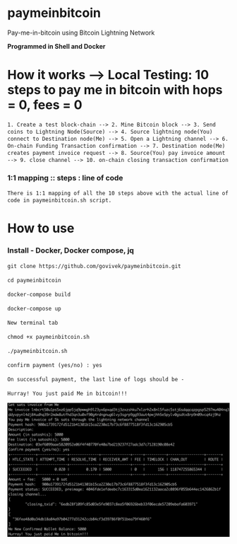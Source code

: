 # paymeinbitcoin
Pay-me-in-bitcoin using Bitcoin Lightning Network

**Programmed in Shell and Docker**

# How it works --> Local Testing: 10 steps to pay me in bitcoin with hops = 0, fees = 0
```
1. Create a test block-chain --> 2. Mine Bitcoin block --> 3. Send coins to Lightning Node(Source) --> 4. Source lightning node(You) connect to Destination node(Me) --> 5. Open a Lightning channel --> 6. On-chain Funding Transaction confirmation --> 7. Destination node(Me) creates payment invoice request --> 8. Source(You) pay invoice amount --> 9. close channel --> 10. on-chain closing transaction confirmation

```
### 1:1 mapping :: steps : line of code
```
There is 1:1 mapping of all the 10 steps above with the actual line of code in paymeinbitcoin.sh script.
```
# How to use

### Install - Docker, Docker compose, jq
```
git clone https://github.com/govivek/paymeinbitcoin.git

cd paymeinbitcoin

docker-compose build

docker-compose up

New terminal tab

chmod +x paymeinbitcoin.sh

./paymeinbitcoin.sh

confirm payment (yes/no) : yes

On successful payment, the last line of logs should be -

Hurray! You just paid Me in bitcoin!!!

```

![CW](paymeinbitcoin.png)
